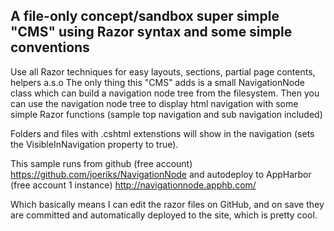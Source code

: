 A file-only concept/sandbox super simple "CMS" using Razor syntax and some simple conventions
---

Use all Razor techniques for easy layouts, sections, partial page contents, helpers a.s.o
The only thing this "CMS" adds is a small NavigationNode class which can build a navigation node tree from the filesystem. Then you can use the navigation node tree to display html navigation with some simple Razor functions (sample top navigation and sub navigation included)

Folders and files with .cshtml extenstions will show in the navigation (sets the VisibleInNavigation property to true).


This sample runs from github (free account) https://github.com/joeriks/NavigationNode and autodeploy to AppHarbor (free account 1 instance) http://navigationnode.apphb.com/

Which basically means I can edit the razor files on GitHub, and on save they are committed and automatically deployed to the site, which is pretty cool.

